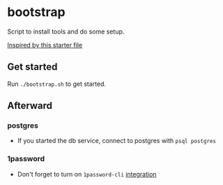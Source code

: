 # bootstrap
Script to install tools and do some setup.

[Inspired by this starter file](https://github.com/joeyhoer/starter/blob/master/installers/homebrew/Brewfile)

## Get started
Run `./bootstrap.sh` to get started.

## Afterward
### postgres
- If you started the db service, connect to postgres with `psql postgres`

### 1password
- Don't forget to turn on `1password-cli` [integration](https://developer.1password.com/docs/cli/get-started/?utm_medium=organic&utm_source=oph&utm_campaign=macos)
